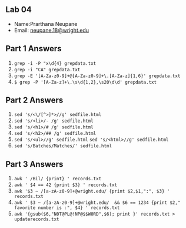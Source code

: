 ## Lab 04

- Name:Prarthana Neupane 
- Email: neupane.18@wright.edu

## Part 1 Answers

1. `grep -i -P "x\d{4} grepdata.txt`
2. `grep -i "CA" grepdata.txt`
3. `grep -E '[A-Za-z0-9]+@[A-Za-z0-9]+\.[A-Za-z]{1,6}' grepdata.txt`
4. `$ grep -P '[A-Za-z]+\.\s\d{1,2},\s20\d\d' grepdata.txt`

## Part 2 Answers

1. `sed 's/<\/[^>]*>//g' sedfile.html`
2. `sed 's/<li>/- /g' sedfile.html` 
3. `sed 's/<h1>/# /g' sedfile.html` 
4. `sed 's/<h2>/## /g' sedfile.html`
5. `sed 's/<ul>//g' sedfile.html`
   `sed 's/<html>//g' sedfile.html` 
6. `sed 's/Batches/Matches/' sedfile.html`

## Part 3 Answers

1. `awk ' /Bil/ {print} ' records.txt` 
2. `awk ' $4 == 42 {print $3} ' records.txt` 
3. `awk '$3 ~ /[a-zA-z0-9]+@wright.edu/ {print $2,$1,":", $3} ' records.txt`
4. `awk ' $3 ~ /[a-zA-z0-9]+@wright.edu/  && $6 == 1234 {print $2," favorite number is :", $4} ' records.txt` 
5. `awk '{gsub($6,"N0T@PL@!NP@$$W0RD",$6); print }' records.txt > updaterecords.txt` 
